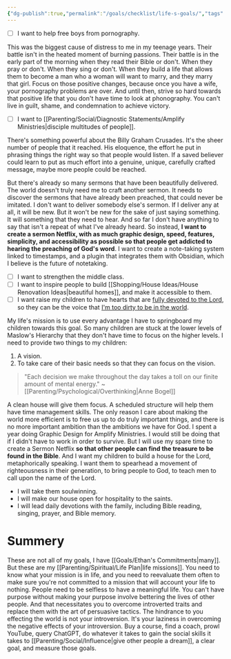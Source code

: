 ```yaml
---
{"dg-publish":true,"permalink":"/goals/checklist/life-s-goals/","tags":["goals"],"created":"Apr 2, 2020, 8:01 PM","updated":""}
---
```



- [ ] I want to help free boys from pornography.

This was the biggest cause of distress to me in my teenage years. Their battle isn't in the heated moment of burning passions. Their battle is in the early part of the morning when they read their Bible or don't. When they pray or don't. When they sing or don't. When they build a life that allows them to become a man who a woman will want to marry, and they marry that girl. Focus on those positive changes, because once you have a wife, your pornography problems are over. And until then, strive so hard towards that positive life that you don't have time to look at phonography. You can't live in guilt, shame, and condemnation to achieve victory.

- [ ] I want to [[Parenting/Social/Diagnostic Statements/Amplify Ministries\|disciple multitudes of people]].

There's something powerful about the Billy Graham Crusades. It's the sheer number of people that it reached. His eloquence, the effort he put in phrasing things the right way so that people would listen. If a saved believer could learn to put as much effort into a genuine, unique, carefully crafted message, maybe more people could be reached.

But there's already so many sermons that have been beautifully delivered. The world doesn't truly need me to craft another sermon. It needs to discover the sermons that have already been preached, that could never be imitated. I don't want to deliver somebody else's sermon. If I deliver any at all, it will be new. But it won't be new for the sake of just saying something. It will something that they need to hear. And so far I don't have anything to say that isn't a repeat of what I've already heard. So instead, **I want to create a sermon Netflix, with as much graphic design, speed, features, simplicity, and accessibility as possible so that people get addicted to hearing the preaching of God's word**. I want to create a note-taking system linked to timestamps, and a plugin that integrates them with Obsidian, which I believe is the future of notetaking.

- [ ] I want to strengthen the middle class.
- [ ] I want to inspire people to build [[Shopping/House Ideas/House Renovation Ideas\|beautiful homes]], and make it accessible to them.
- [ ] I want raise my children to have hearts that are [fully devoted to the Lord](https://www.biblegateway.com/passage/?search=2+Chronicles+16%3A9&version=KJV), so they can be the voice that [I'm too dirty to be in the world](https://www.biblegateway.com/passage/?search=1+Chronicles+28%3A3-6&version=KJV).

My life's mission is to use every advantage I have to springboard my children towards this goal. So many children are stuck at the lower levels of Maslow's Hierarchy that they don't have time to focus on the higher levels. I need to provide two things to my children:

1. A vision.
2. To take care of their basic needs so that they can focus on the vision.

> "Each decision we make throughout the day takes a toll on our finite amount of mental energy." ~ [[Parenting/Psychological/Overthinking\|Anne Bogel]]

A clean house will give them focus. A scheduled structure will help them have time management skills. The only reason I care about making the world more efficient is to free us up to do truly important things, and there is no more important ambition than the ambitions we have for God. I spent a year doing Graphic Design for Amplify Ministries. I would still be doing that if I didn't have to work in order to survive. But I will use my spare time to create a Sermon Netflix **so that other people can find the treasure to be found in the Bible**. And I want my children to build a house for the Lord, metaphorically speaking. I want them to spearhead a movement of righteousness in their generation, to bring people to God, to teach men to call upon the name of the Lord.

- I will take them soulwinning.
- I will make our house open for hospitality to the saints.
- I will lead daily devotions with the family, including Bible reading, singing, prayer, and Bible memory.

# Summery

These are not all of my goals, I have [[Goals/Ethan's Commitments\|many]]. But these are my [[Parenting/Spiritual/Life Plan\|life missions]]. You need to know what your mission is in life, and you need to reevaluate them often to make sure you're not committed to a mission that will account your life to nothing. People need to be selfless to have a meaningful life. You can't have purpose without making your purpose involve bettering the lives of other people. And that necessitates you to overcome introverted traits and replace them with the art of persuasive tactics. The hindrance to you effecting the world is not your introversion. It's your laziness in overcoming the negative effects of your introversion. Buy a course, find a coach, prowl YouTube, query ChatGPT, do whatever it takes to gain the social skills it takes to [[Parenting/Social/Influence\|give other people a dream]], a clear goal, and measure those goals. 
